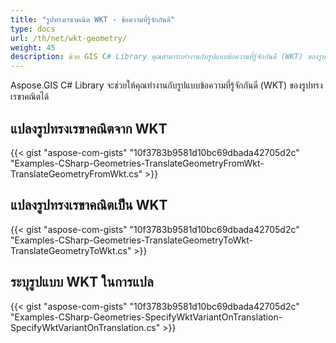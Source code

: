 ```yaml
---
title: "รูปทรงเรขาคณิต WKT - ข้อความที่รู้จักกันดี"
type: docs
url: /th/net/wkt-geometry/
weight: 45
description: ด้วย GIS C# Library คุณสามารถทำงานกับรูปแบบข้อความที่รู้จักกันดี (WKT) ของรูปทรงเรขาคณิต และแปลเป็นหรือจาก WKT ได้
---
```


Aspose.GIS C# Library จะช่วยให้คุณทำงานกับรูปแบบข้อความที่รู้จักกันดี (WKT) ของรูปทรงเรขาคณิตได้

## **แปลงรูปทรงเรขาคณิตจาก WKT**
{{< gist "aspose-com-gists" "10f3783b9581d10bc69dbada42705d2c" "Examples-CSharp-Geometries-TranslateGeometryFromWkt-TranslateGeometryFromWkt.cs" >}}
## **แปลงรูปทรงเรขาคณิตเป็น WKT**
{{< gist "aspose-com-gists" "10f3783b9581d10bc69dbada42705d2c" "Examples-CSharp-Geometries-TranslateGeometryToWkt-TranslateGeometryToWkt.cs" >}}
## **ระบุรูปแบบ WKT ในการแปล**
{{< gist "aspose-com-gists" "10f3783b9581d10bc69dbada42705d2c" "Examples-CSharp-Geometries-SpecifyWktVariantOnTranslation-SpecifyWktVariantOnTranslation.cs" >}}
